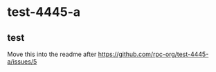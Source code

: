 # test-4445-a

## test

Move this into the readme after https://github.com/rpc-org/test-4445-a/issues/5
